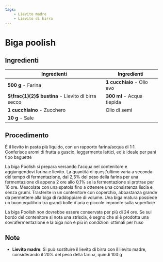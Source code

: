 ```yaml
---
tags:
    - Lievito madre
    - Lievito di birra
---
```

# Biga poolish

## Ingredienti

| Ingredienti                  | Ingredienti             |
| ---------------------------- | ----------------------- |
| **500 g** - Farina | **1 cucchiaio** - Olio evo |
| **$\frac{1}{2}$ bustina** - Lievito di birra secco | **300 ml** - Acqua tiepida |
| **1 cucchiaino** - Zucchero | Olio di semi |
| **10 g** - Sale |  |

## Procedimento

È il lievito in pasta più liquido, con un rapporto farina/acqua di 1:1. Conferisce aromi di frutta a guscio, leggermente lattici, ed è ideale per pani tipo baguette

La biga Poolish si prepara versando l'acqua nel contenitore e aggiungendovi farina e lievito. La
quantità di quest'ultimo varia a seconda del tempo di fermentazione, dal 2,5% del peso della farina per una fermentazione di appena 2 ore allo 0,1% se la fermentazione si protrae per 16 ore. Mescolate con una spatola fino a ottenere una consistenza liscia e senza grumi. Trasferite in un contenitore con coperchio, abbastanza grande da permettere alla biga di raddoppiare di volume. Una biga matura possiede un buon equilibrio tra grandi bolle d'aria e piccole impronte sulla superficie

La biga Poolish non dovrebbe essere conservata per più di 24 ore. Se sul bordo del contenitore si nota una striscia, è segno che si è prodotta una sovrafermentazione e la biga non è più in condizioni ottimali per l’uso 

## Note

- **Lievito madre**: Si può sostituire il lievito di birra con il lievito madre, considerando il 20% del peso della farina, quindi 100 g
